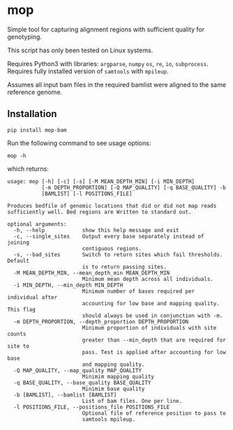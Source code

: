 # mop
Simple tool for capturing alignment regions with sufficient quality for genotyping.

This script has only been tested on Linux systems.

Requires Python3 with libraries: `argparse`, `numpy` `os`, `re`, `io`, `subprocess`.
Requires fully installed version of `samtools` with `mpileup`.

Assumes all input bam files in the required bamlist were aligned to the same reference genome. 

## Installation

`pip install mop-bam`

Run the following command to see usage options:

`mop -h`

which returns:

```
usage: mop [-h] [-c] [-s] [-M MEAN_DEPTH_MIN] [-i MIN_DEPTH]
           [-m DEPTH_PROPORTION] [-Q MAP_QUALITY] [-q BASE_QUALITY] -b
           [BAMLIST] [-l POSITIONS_FILE]

Produces bedfile of genomic locations that did or did not map reads
sufficiently well. Bed regions are Written to standard out.

optional arguments:
  -h, --help            show this help message and exit
  -c, --single_sites    Output every base separately instead of joining
                        contiguous regions.
  -s, --bad_sites       Switch to return sites which fail thresholds. Default
                        is to return passing sites.
  -M MEAN_DEPTH_MIN, --mean_depth_min MEAN_DEPTH_MIN
                        Minimum mean depth across all individuals.
  -i MIN_DEPTH, --min_depth MIN_DEPTH
                        Minimum number of bases required per individual after
                        accounting for low base and mapping quality. This flag
                        should always be used in conjunction with -m.
  -m DEPTH_PROPORTION, --depth_proportion DEPTH_PROPORTION
                        Minimum proportion of individuals with site counts
                        greater than --min_depth that are required for site to
                        pass. Test is applied after accounting for low base
                        and mapping quality.
  -Q MAP_QUALITY, --map_quality MAP_QUALITY
                        Minimim mapping quality
  -q BASE_QUALITY, --base_quality BASE_QUALITY
                        Minimim base quality
  -b [BAMLIST], --bamlist [BAMLIST]
                        List of bam files. One per line.
  -l POSITIONS_FILE, --positions_file POSITIONS_FILE
                        Optional file of reference position to pass to
                        samtools mpileup.
```
